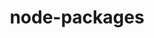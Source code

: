 ---
title: node-packages
description: These packages ship the Pkl CLI as an NPM module, allowing it to be run with npx and controlled programmatically as a library.
url: https://github.com/pkl-community/node-packages
---